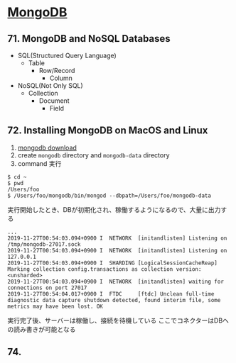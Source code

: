 # [MongoDB](https://www.mongodb.com/)
## 71. MongoDB and NoSQL Databases
- SQL(Structured Query Language)
  - Table
    - Row/Record
      - Column
- NoSQL(Not Only SQL)
  - Collection
    - Document
      - Field

## 72. Installing MongoDB on MacOS and Linux
1. [mongodb download](https://www.mongodb.com/download-center/community)
2. create `mongodb` directory and `mongodb-data` directory  
3. command 実行
```
$ cd ~
$ pwd
/Users/foo
$ /Users/foo/mongodb/bin/mongod --dbpath=/Users/foo/mongodb-data
```
実行開始したとき、DBが初期化され、稼働するようになるので、大量に出力する
```
...
2019-11-27T00:54:03.094+0900 I  NETWORK  [initandlisten] Listening on /tmp/mongodb-27017.sock
2019-11-27T00:54:03.094+0900 I  NETWORK  [initandlisten] Listening on 127.0.0.1
2019-11-27T00:54:03.094+0900 I  SHARDING [LogicalSessionCacheReap] Marking collection config.transactions as collection version: <unsharded>
2019-11-27T00:54:03.094+0900 I  NETWORK  [initandlisten] waiting for connections on port 27017
2019-11-27T00:54:04.017+0900 I  FTDC     [ftdc] Unclean full-time diagnostic data capture shutdown detected, found interim file, some metrics may have been lost. OK
```
実行完了後、サーバーは稼働し、接続を待機している
ここでコネクターはDBへの読み書きが可能となる

## 74. 

 

